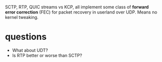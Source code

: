 SCTP, RTP, QUIC streams vs KCP, all implement some class of **forward error correction** (FEC) for packet recovery in userland over UDP. Means no kernel tweaking. 

# questions

- What about UDT?
- Is RTP better or worse than SCTP?